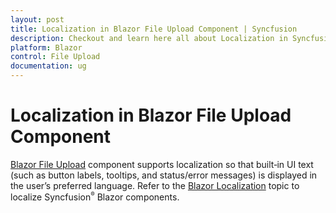 ```yaml
---
layout: post
title: Localization in Blazor File Upload Component | Syncfusion
description: Checkout and learn here all about Localization in Syncfusion Blazor File Upload component and much more.
platform: Blazor
control: File Upload
documentation: ug
---
```


# Localization in Blazor File Upload Component

[Blazor File Upload](https://www.syncfusion.com/blazor-components/blazor-file-upload) component supports localization so that built‑in UI text (such as button labels, tooltips, and status/error messages) is displayed in the user’s preferred language. Refer to the [Blazor Localization](https://blazor.syncfusion.com/documentation/common/localization) topic to localize Syncfusion<sup style="font-size:70%">&reg;</sup> Blazor components.